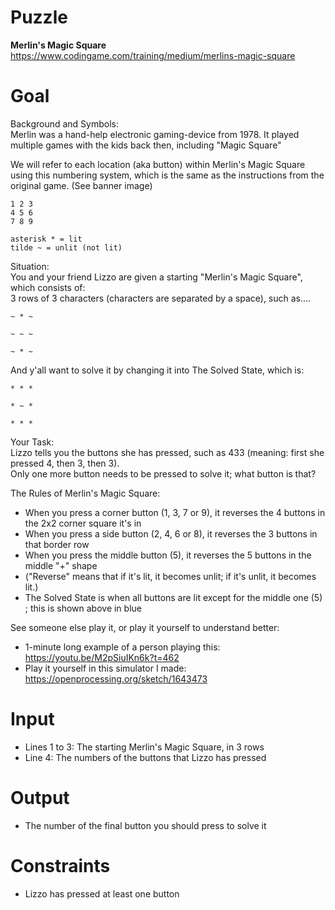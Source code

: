 # Puzzle
**Merlin's Magic Square** https://www.codingame.com/training/medium/merlins-magic-square

# Goal
Background and Symbols:  
Merlin was a hand-help electronic gaming-device from 1978. It played multiple games with the kids back then, including "Magic Square"

We will refer to each location (aka button) within Merlin's Magic Square using this numbering system, which is the same as the instructions from the original game. (See banner image)  
```
1 2 3
4 5 6
7 8 9

asterisk * = lit
tilde ~ = unlit (not lit)
```

Situation:  
You and your friend Lizzo are given a starting "Merlin's Magic Square", which consists of:  
3 rows of 3 characters (characters are separated by a space), such as....  
```
~ * ~

~ ~ ~

~ * ~
```
And y'all want to solve it by changing it into The Solved State, which is:
```
* * *

* ~ *

* * *
```

Your Task:  
Lizzo tells you the buttons she has pressed, such as 433 (meaning: first she pressed 4, then 3, then 3).  
Only one more button needs to be pressed to solve it; what button is that?  


The Rules of Merlin's Magic Square:  
* When you press a corner button (1, 3, 7 or 9), it reverses the 4 buttons in the 2x2 corner square it's in
* When you press a side button (2, 4, 6 or 8), it reverses the 3 buttons in that border row
* When you press the middle button (5), it reverses the 5 buttons in the middle "+" shape
* ("Reverse" means that if it's lit, it becomes unlit; if it's unlit, it becomes lit.)
* The Solved State is when all buttons are lit except for the middle one (5) ; this is shown above in blue

See someone else play it, or play it yourself to understand better:  
* 1-minute long example of a person playing this: https://youtu.be/M2pSiuIKn6k?t=462
* Play it yourself in this simulator I made: https://openprocessing.org/sketch/1643473

# Input
* Lines 1 to 3: The starting Merlin's Magic Square, in 3 rows
* Line 4: The numbers of the buttons that Lizzo has pressed

# Output
* The number of the final button you should press to solve it

# Constraints
* Lizzo has pressed at least one button
